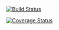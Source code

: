 [![Build Status](https://travis-ci.com/bvaledev/react-clean-code.svg?branch=main)](https://travis-ci.com/bvaledev/react-clean-code)

[![Coverage Status](https://coveralls.io/repos/github/bvaledev/react-clean-code/badge.svg?branch=main)](https://coveralls.io/github/bvaledev/react-clean-code?branch=main)
